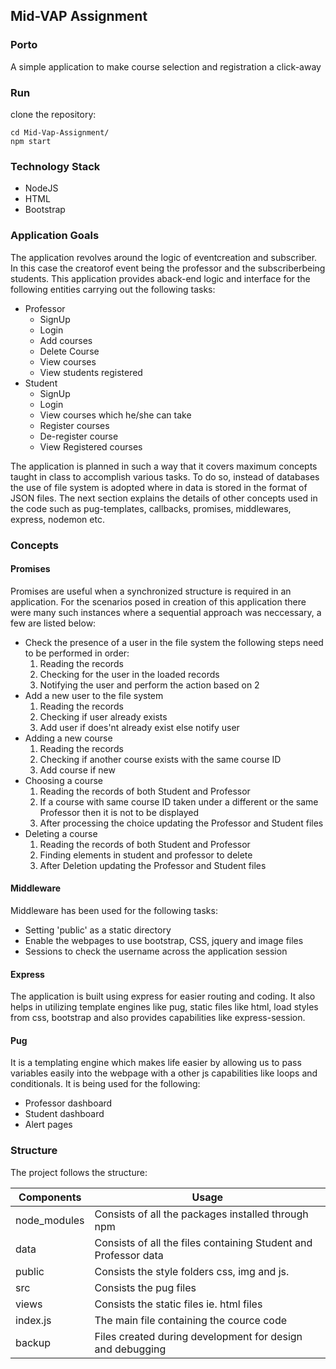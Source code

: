 ## Mid-VAP Assignment

### Porto
A simple application to make course selection and registration a click-away

### Run
clone the repository:
```
cd Mid-Vap-Assignment/
npm start
```

### Technology Stack
* NodeJS
* HTML
* Bootstrap
### Application Goals
The application revolves around the logic of eventcreation and subscriber. In this case the creatorof event being the professor and the subscriberbeing students. This application provides aback-end logic and interface for the following entities carrying out the following tasks:
* Professor
  * SignUp
  * Login
  * Add courses
  * Delete Course
  * View courses
  * View students registered
* Student
  * SignUp
  * Login
  * View courses which he/she can take
  * Register courses
  * De-register course
  * View Registered courses

The application is planned in such a way that it covers maximum concepts taught in class to accomplish various tasks. To do so, instead of databases the use of file system is adopted where in data is stored in the format of JSON files. The next section explains the details of other concepts used in the code such as pug-templates, callbacks, promises, middlewares, express, nodemon etc.
### Concepts
#### Promises
Promises are useful when a synchronized structure is required in an application. For the scenarios posed in creation of this application there were many such instances where a sequential approach was neccessary, a few are listed below:
* Check the presence of a user in the file system the following steps need to be performed in order:
    1. Reading the records
    2. Checking for the user in the loaded records
    3. Notifying the user and perform the action based on 2
* Add a new user to the file system
    1. Reading the records
    2. Checking if user already exists
    3. Add user if does'nt already exist else notify user
* Adding a new course
    1. Reading the records
    2. Checking if another course exists with the same course ID
    3. Add course if new
* Choosing a course
    1. Reading the records of both Student and Professor
    2. If a course with same course ID taken under a different or the same Professor then it is not to be displayed
    3. After processing the choice updating the Professor and Student files
* Deleting a course
    1. Reading the records of both Student and Professor
    2. Finding elements in student and professor to delete
    3. After Deletion updating the Professor and Student files


#### Middleware
Middleware has been used for the following tasks:
* Setting 'public' as a static directory
* Enable the webpages to use bootstrap, CSS, jquery and image files
* Sessions to check the username across the application session
#### Express
The application is built using express for easier routing and coding. It also helps in utilizing template engines like pug, static files like html, load styles from css, bootstrap and also provides capabilities like express-session.
#### Pug
It is a templating engine which makes life easier by allowing us to pass variables easily into the webpage with a other js capabilities like loops and conditionals. It is being used for the following:
* Professor dashboard
* Student dashboard
* Alert pages
### Structure
The project follows the structure:

| Components    	| Usage                                                           	|
|---------------	|-----------------------------------------------------------------	|
| node_modules 	  | Consists of all the packages installed through npm              	|
| data          	| Consists of all the files containing Student and Professor data 	|
| public        	| Consists the style folders css, img and js.                     	|
| src           	| Consists the pug files                                          	|
| views         	| Consists the static files ie. html files                        	|
| index.js      	| The main file containing the cource code                        	|
| backup        	| Files created during development for design and debugging       	|